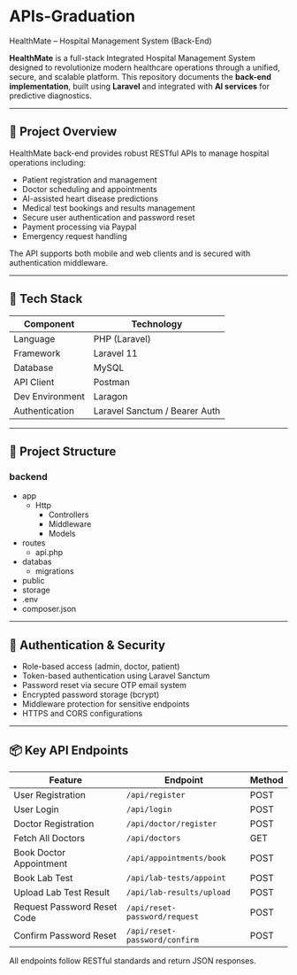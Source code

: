 # APIs-Graduation
HealthMate – Hospital Management System (Back-End)

**HealthMate** is a full-stack Integrated Hospital Management System designed to revolutionize modern healthcare operations through a unified, secure, and scalable platform. This repository documents the **back-end implementation**, built using **Laravel** and integrated with **AI services** for predictive diagnostics.

---

## 🏥 Project Overview

HealthMate back-end provides robust RESTful APIs to manage hospital operations including:

- Patient registration and management
- Doctor scheduling and appointments
- AI-assisted heart disease predictions
- Medical test bookings and results management
- Secure user authentication and password reset
- Payment processing via Paypal
- Emergency request handling

The API supports both mobile and web clients and is secured with authentication middleware.

---

## 🧰 Tech Stack

| Component           | Technology                  |
|--------------------|------------------------------|
| Language           | PHP (Laravel)                |
| Framework          | Laravel 11                   |
| Database           | MySQL                        |
| API Client         | Postman                      |
| Dev Environment    | Laragon                      |
| Authentication     | Laravel Sanctum / Bearer Auth|

---

## 📁 Project Structure

### backend
- app
  - Http
      - Controllers
      - Middleware
      - Models
- routes
  - api.php
- databas
  - migrations
- public
- storage
- .env
- composer.json

---

## 🔐 Authentication & Security

- Role-based access (admin, doctor, patient)
- Token-based authentication using Laravel Sanctum
- Password reset via secure OTP email system
- Encrypted password storage (bcrypt)
- Middleware protection for sensitive endpoints
- HTTPS and CORS configurations

---

## 📦 Key API Endpoints

| Feature                     | Endpoint                             | Method |
|-----------------------------|--------------------------------------|--------|
| User Registration           | `/api/register`                      | POST   |
| User Login                  | `/api/login`                         | POST   |
| Doctor Registration         | `/api/doctor/register`               | POST   |
| Fetch All Doctors           | `/api/doctors`                       | GET    |
| Book Doctor Appointment     | `/api/appointments/book`             | POST   |
| Book Lab Test               | `/api/lab-tests/appoint`             | POST   |
| Upload Lab Test Result      | `/api/lab-results/upload`            | POST   |
| Request Password Reset Code | `/api/reset-password/request`        | POST   |
| Confirm Password Reset      | `/api/reset-password/confirm`        | POST   |

All endpoints follow RESTful standards and return JSON responses.
